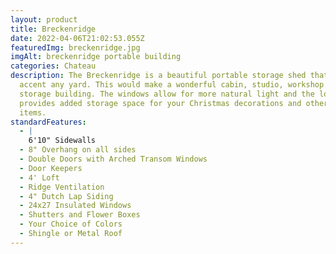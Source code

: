 ```yaml
---
layout: product
title: Breckenridge
date: 2022-04-06T21:02:53.055Z
featuredImg: breckenridge.jpg
imgAlt: breckenridge portable building
categories: Chateau
description: The Breckenridge is a beautiful portable storage shed that would
  accent any yard. This would make a wonderful cabin, studio, workshop or
  storage building. The windows allow for more natural light and the loft
  provides added storage space for your Christmas decorations and other seasonal
  items.
standardFeatures:
  - |
    6'10" Sidewalls
  - 8" Overhang on all sides
  - Double Doors with Arched Transom Windows
  - Door Keepers
  - 4' Loft
  - Ridge Ventilation
  - 4" Dutch Lap Siding
  - 24x27 Insulated Windows
  - Shutters and Flower Boxes
  - Your Choice of Colors
  - Shingle or Metal Roof
---
```

